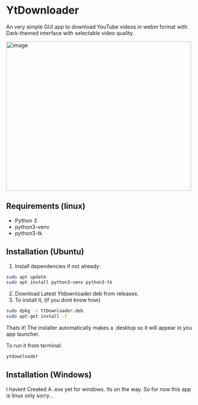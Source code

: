 # YtDownloader

An very simple GUI app to download YouTube videos in webm format with  
Dark-themed interface with selectable video quality.


<img width="499" height="403" alt="image" src="https://github.com/user-attachments/assets/a9fbae22-c709-41a2-8257-38cadcc5559c" />

## Requirements (linux)
- Python 3
- python3-venv
- python3-tk

## Installation (Ubuntu)
1. Install dependencies if not already:
```bash
sudo apt update
sudo apt install python3-venv python3-tk
```
2. Download Latest Ytdownloader.deb from releases.
3. To install it, (if you dont know how)
```bash
sudo dpkg -i YtDownloader.deb
sudo apt-get install -f
```
Thats it!
The installer automatically makes a .desktop so it will appear in you app launcher.

To run it from terminal:
```bash
ytdownloader
```
   
## Installation (Windows)
I havent Created A .exe yet for windows. Its on the way. So for now this app is linux only sorry...


